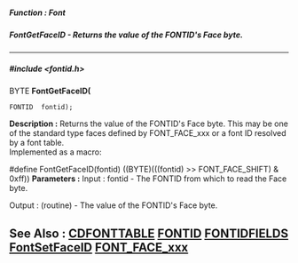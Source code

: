 ##### Function : Font
##### FontGetFaceID - Returns the value of the FONTID's Face byte.
---
##### #include <fontid.h>
BYTE **FontGetFaceID(**

	FONTID  fontid);
**Description :**
Returns the value of the FONTID's Face byte. This may be one of the standard 
type faces defined by FONT_FACE_xxx or a font ID resolved by a font table.  
Implemented as a macro:

#define FontGetFaceID(fontid) ((BYTE)(((fontid) >> FONT_FACE_SHIFT) & 0xff))
**Parameters :**
Input :
fontid  -  The FONTID from which to read the Face byte.

Output :
(routine)  -  The value of the FONTID's Face byte.


**See Also :**
[CDFONTTABLE](D:/md_files/CDFONTTABLE.md)
[FONTID](D:/md_files/FONTID.md)
[FONTIDFIELDS](D:/md_files/FONTIDFIELDS.md)
[FontSetFaceID](D:/md_files/FontSetFaceID.md)
[FONT_FACE_xxx](D:/md_files/FONT_FACE_xxx.md)
---
